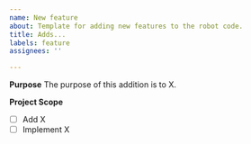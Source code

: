 ```yaml
---
name: New feature
about: Template for adding new features to the robot code.
title: Adds...
labels: feature
assignees: ''

---
```


**Purpose**
The purpose of this addition is to X.

**Project Scope**
- [ ] Add X
- [ ] Implement X
